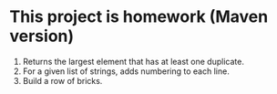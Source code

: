 # This project is homework (Maven version)
1. Returns the largest element that has at least one duplicate.
2. For a given list of strings, adds numbering to each line.
3. Build a row of bricks.